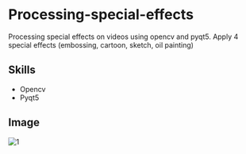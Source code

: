 # Processing-special-effects
Processing special effects on videos using opencv and pyqt5. Apply 4 special effects (embossing, cartoon, sketch, oil painting)

## Skills
- Opencv
- Pyqt5

## Image
![1](https://github.com/BinnieJoe/Processing-special-effects/assets/167211454/bd1f9e6a-59d9-49c0-92fe-3af15e73773c)
